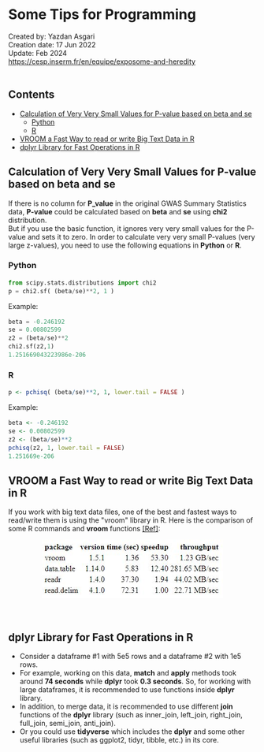 # Some Tips for Programming
Created by: Yazdan Asgari<br>
Creation date: 17 Jun 2022<br>
Update: Feb 2024<br>
https://cesp.inserm.fr/en/equipe/exposome-and-heredity
<br>
<br>

## Contents
- [Calculation of Very Very Small Values for P-value based on beta and se](#calculation-of-very-very-small-values-for-p-value-based-on-beta-and-se)
  * [Python](#python)
  * [R](#r)
- [VROOM a Fast Way to read or write Big Text Data in R](#vroom-a-fast-way-to-read-or-write-big-text-data-in-r)
- [dplyr Library for Fast Operations in R](#dplyr-library-for-fast-operations-in-r)

## Calculation of Very Very Small Values for P-value based on beta and se
If there is no column for **P_value** in the original GWAS Summary Statistics data, **P-value** could be calculated based on **beta** and **se** using **chi2** distribution. <br>
But if you use the basic function, it ignores very very small values for the P-value and sets it to zero. In order to calculate very very small P-values (very large z-values), you need to use the following equations in **Python** or **R**. 
### Python
```python
from scipy.stats.distributions import chi2
p = chi2.sf( (beta/se)**2, 1 )
```
Example:
```python
beta = -0.246192				
se = 0.00802599	
z2 = (beta/se)**2
chi2.sf(z2,1)
1.251669043223986e-206
```
### R
```R
p <- pchisq( (beta/se)**2, 1, lower.tail = FALSE )
```
Example:
```R
beta <- -0.246192				
se <- 0.00802599	
z2 <- (beta/se)**2
pchisq(z2, 1, lower.tail = FALSE)
1.251669e-206
```
## VROOM a Fast Way to read or write Big Text Data in R
If you work with big text data files, one of the best and fastest ways to read/write them is using the "vroom" library in R. Here is the comparison of some R commands and **vroom** functions [[Ref]](https://cran.r-project.org/web/packages/vroom/readme/README.html):
<div align="center">
<kbd>
  <img src="Images/vroom_comparison.JPG"/>
</kbd>
</div>
<br></br>

## dplyr Library for Fast Operations in R
- Consider a dataframe #1 with 5e5 rows and a dataframe #2 with 1e5 rows. 
- For example, working on this data, **match** and **apply** methods took around **74 seconds** while **dplyr** took **0.3 seconds**. So, for working with large dataframes, it is recommended to use functions inside **dplyr** library.
- In addition, to merge data, it is recommended to use different **join** functions of the **dplyr** library (such as inner_join, left_join, right_join, full_join, semi_join, anti_join).
- Or you could use **tidyverse** which includes the **dplyr** and some other useful libraries (such as ggplot2, tidyr, tibble, etc.) in its core.



